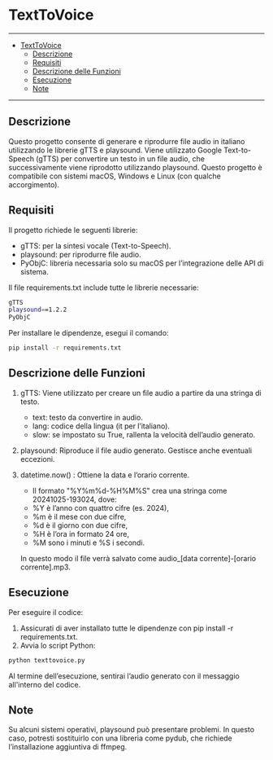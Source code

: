 # TextToVoice

---

- [TextToVoice](#texttovoice)
  - [Descrizione](#descrizione)
  - [Requisiti](#requisiti)
  - [Descrizione delle Funzioni](#descrizione-delle-funzioni)
  - [Esecuzione](#esecuzione)
  - [Note](#note)

---

## Descrizione

Questo progetto consente di generare e riprodurre file audio in italiano utilizzando le librerie gTTS e playsound.
Viene utilizzato Google Text-to-Speech (gTTS) per convertire un testo in un file audio, che successivamente viene riprodotto utilizzando playsound.
Questo progetto è compatibile con sistemi macOS, Windows e Linux (con qualche accorgimento).

## Requisiti

Il progetto richiede le seguenti librerie:

- gTTS: per la sintesi vocale (Text-to-Speech).
- playsound: per riprodurre file audio.
- PyObjC: libreria necessaria solo su macOS per l’integrazione delle API di sistema.

Il file requirements.txt include tutte le librerie necessarie:

```sh
gTTS
playsound==1.2.2
PyObjC
```

Per installare le dipendenze, esegui il comando:

```sh
pip install -r requirements.txt
```

## Descrizione delle Funzioni

1. gTTS: Viene utilizzato per creare un file audio a partire da una stringa di testo.

   - text: testo da convertire in audio.
   - lang: codice della lingua (it per l’italiano).
   - slow: se impostato su True, rallenta la velocità dell’audio generato.

2. playsound: Riproduce il file audio generato. Gestisce anche eventuali eccezioni.

3. datetime.now() : Ottiene la data e l’orario corrente.
    - Il formato "%Y%m%d-%H%M%S" crea una stringa come 20241025-193024, dove:
    - %Y è l’anno con quattro cifre (es. 2024),
    - %m è il mese con due cifre,
    - %d è il giorno con due cifre,
    - %H è l’ora in formato 24 ore,
    - %M sono i minuti e %S i secondi.

    In questo modo il file verrà salvato come audio_[data corrente]-[orario corrente].mp3.

## Esecuzione

Per eseguire il codice:

1. Assicurati di aver installato tutte le dipendenze con pip install -r requirements.txt.
2. Avvia lo script Python:

```sh
python texttovoice.py
```

Al termine dell’esecuzione, sentirai l’audio generato con il messaggio all'interno del codice.

## Note

Su alcuni sistemi operativi, playsound può presentare problemi.
In questo caso, potresti sostituirlo con una libreria come pydub, che richiede l’installazione aggiuntiva di ffmpeg.
